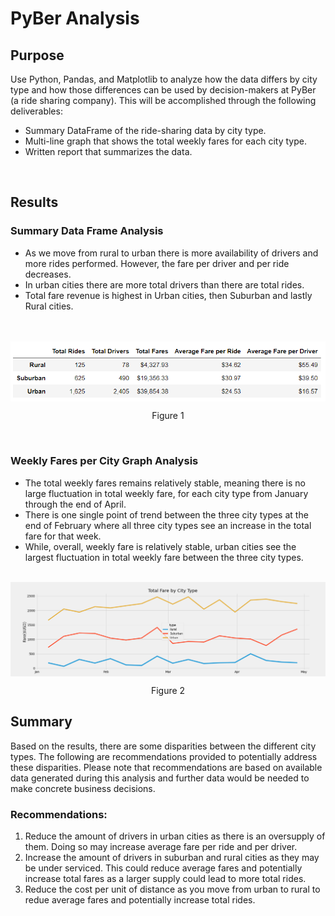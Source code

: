 # **PyBer Analysis**

## **Purpose**
Use Python, Pandas, and Matplotlib to analyze how the data differs by city type and how those differences can be used by decision-makers at PyBer (a ride sharing company). This will be accomplished through the following deliverables:

- Summary DataFrame of the ride-sharing data by city type.
- Multi-line graph that shows the total weekly fares for each city type.
- Written report that summarizes the data.

<br />

## **Results**

### Summary Data Frame Analysis
- As we move from rural to urban there is more availability of drivers and more rides performed. However, the fare per driver and per ride decreases. 
- In urban cities there are more total drivers than there are total rides.
- Total fare revenue is highest in Urban cities, then Suburban and lastly Rural cities.
<br />
<br />
<img align="center" src="analysis/Challenge_SummaryDF.PNG">
<p align="center">
Figure 1
</p>
<br />

### Weekly Fares per City Graph Analysis
- The total weekly fares remains relatively stable, meaning there is no large fluctuation in total weekly fare, for each city type from January through the end of April. 
- There is one single point of trend between the three city types at the end of February where all three city types see an increase in the total fare for that week. 
- While, overall, weekly fare is relatively stable, urban cities see the largest fluctuation in total weekly fare between the three city types.

<br />
<img align="center" src="analysis/Challenge_Graph.png">
<p align="center">
Figure 2
</p>


## **Summary**
Based on the results, there are some disparities between the different city types. The following are recommendations provided to potentially address these disparities. Please note that recommendations are based on available data generated during this analysis and further data would be needed to make concrete business decisions.

### Recommendations:
1. Reduce the amount of drivers in urban cities as there is an oversupply of them. Doing so may increase average fare per ride and per driver. 
2. Increase the amount of drivers in suburban and rural cities as they may be under serviced. This could reduce average fares and potentially increase total fares as a larger supply could lead to more total rides.
3. Reduce the cost per unit of distance as you move from urban to rural to redue average fares and potentially increase total rides.



